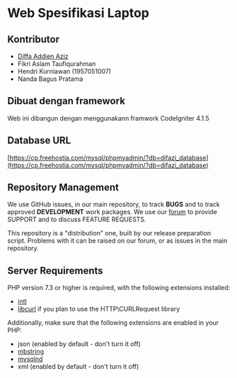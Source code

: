 # Web Spesifikasi Laptop

## Kontributor

- [Diffa Addien Aziz](https://diffa.my.id)
- Fikri Aslam Taufiqurahman
- Hendri Kurniawan (1957051007)
- Nanda Bagus Pratama

## Dibuat dengan framework

Web ini dibangun dengan menggunakann framwork CodeIgniter 4.1.5

## Database URL
[https://cp.freehostia.com/mysql/phpmyadmin/?db=difazi_database](https://cp.freehostia.com/mysql/phpmyadmin/?db=difazi_database)

## Repository Management

We use GitHub issues, in our main repository, to track **BUGS** and to track approved **DEVELOPMENT** work packages.
We use our [forum](http://forum.codeigniter.com) to provide SUPPORT and to discuss
FEATURE REQUESTS.

This repository is a "distribution" one, built by our release preparation script.
Problems with it can be raised on our forum, or as issues in the main repository.

## Server Requirements

PHP version 7.3 or higher is required, with the following extensions installed:

- [intl](http://php.net/manual/en/intl.requirements.php)
- [libcurl](http://php.net/manual/en/curl.requirements.php) if you plan to use the HTTP\CURLRequest library

Additionally, make sure that the following extensions are enabled in your PHP:

- json (enabled by default - don't turn it off)
- [mbstring](http://php.net/manual/en/mbstring.installation.php)
- [mysqlnd](http://php.net/manual/en/mysqlnd.install.php)
- xml (enabled by default - don't turn it off)
